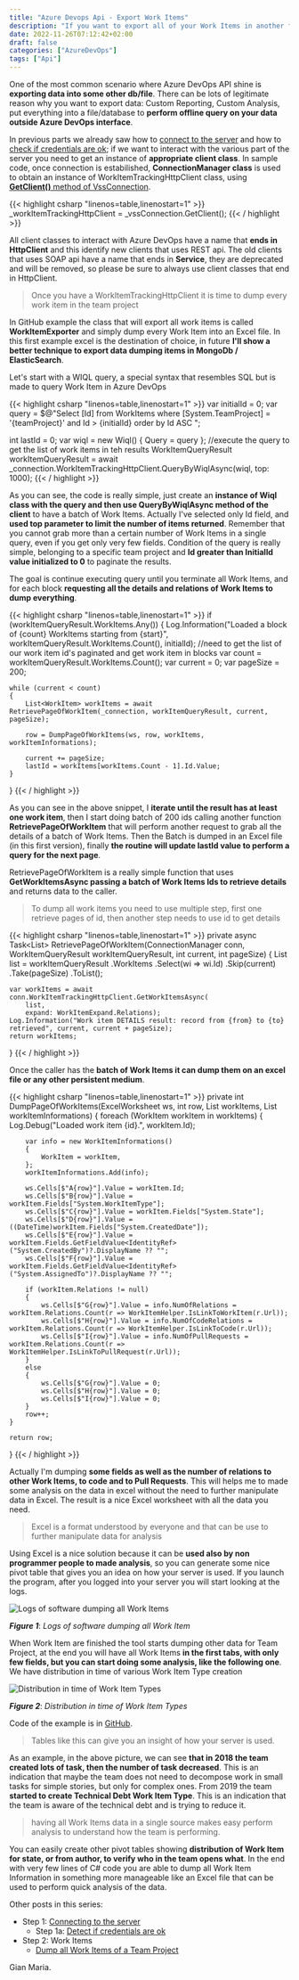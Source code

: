 ```yaml
---
title: "Azure Devops Api - Export Work Items"
description: "If you want to export all of your Work Items in another format (excel, internal database) Azure DevOps Api are the solution"
date: 2022-11-26T07:12:42+02:00
draft: false
categories: ["AzureDevOps"]
tags: ["Api"]
---
```


One of the most common scenario where Azure DevOps API shine is **exporting data into some other db/file**. There can be lots of legitimate reason why you want to export data: Custom Reporting, Custom Analysis, put everything into a file/database to **perform offline query on your data outside Azure DevOps interface**.

In previous parts we already saw how to [connect to the server](https://www.codewrecks.com/post/azdo/api/api-step-1-connection/) and how to [check if credentials are ok](https://www.codewrecks.com/post/azdo/api/api-step-1a-connection-check/); if we want to interact with the various part of the server you need to get an instance of **appropriate client class**. In sample code, once connection is estabilished, **ConnectionManager class** is used to obtain an instance of WorkItemTrackingHttpClient class, using [**GetClient<T>()** method of VssConnection](https://learn.microsoft.com/en-us/previous-versions/visualstudio/visual-studio-2013/dn228356(v=vs.120)).

{{< highlight csharp "linenos=table,linenostart=1" >}}
_workItemTrackingHttpClient = _vssConnection.GetClient<WorkItemTrackingHttpClient>();
{{< / highlight >}}

All client classes to interact with Azure DevOps have a name that **ends in HttpClient** and this identify new clients that uses REST api. The old clients that uses SOAP api have a name that ends in **Service**, they are deprecated and will be removed, so please be sure to always use client classes that end in HttpClient.

> Once you have a WorkItemTrackingHttpClient it is time to dump every work item in the team project

In GitHub example the class that will export all work items is called **WorkItemExporter** and simply dump every Work Item into an Excel file. In this first example excel is the destination of choice, in future **I'll show a better technique to export data dumping items in MongoDb / ElasticSearch**.

Let's start with a WIQL query, a special syntax that resembles SQL but is made to query Work Item in Azure DevOps

{{< highlight csharp "linenos=table,linenostart=1" >}}
var initialId = 0;
var query = $@"Select
    [Id]
from 
    WorkItems 
where 
    [System.TeamProject] = '{teamProject}' and Id > {initialId}
order by
    Id ASC
";

int lastId = 0;
var wiql = new Wiql() { Query = query };
//execute the query to get the list of work items in teh results
WorkItemQueryResult workItemQueryResult = await _connection.WorkItemTrackingHttpClient.QueryByWiqlAsync(wiql, top: 1000);
{{< / highlight >}}

As you can see, the code is really simple, just create an **instance of Wiql class with the query and then use QueryByWiqlAsync method of the client** to have a batch of Work Items. Actually I've selected only Id field, and **used top parameter to limit the number of items returned**. Remember that you cannot grab more than a certain number of Work Items in a single query, even if you get only very few fields. Condition of the query is really simple, belonging to a specific team project and **Id greater than InitialId value initialized to 0** to paginate the results.

The goal is continue executing query until you terminate all Work Items, and for each block **requesting all the details and relations of Work Items to dump everything**.

{{< highlight csharp "linenos=table,linenostart=1" >}}
if (workItemQueryResult.WorkItems.Any())
{
    Log.Information("Loaded a block of {count} WorkItems starting from {start}", workItemQueryResult.WorkItems.Count(), initialId);
    //need to get the list of our work item id's paginated and get work item in blocks
    var count = workItemQueryResult.WorkItems.Count();
    var current = 0;
    var pageSize = 200;

    while (current < count)
    {
        List<WorkItem> workItems = await RetrievePageOfWorkItem(_connection, workItemQueryResult, current, pageSize);

        row = DumpPageOfWorkItems(ws, row, workItems, workItemInformations);

        current += pageSize;
        lastId = workItems[workItems.Count - 1].Id.Value;
    }
}
{{< / highlight >}}

As you can see in the above snippet, I **iterate until the result has at least one work item**, then I start doing batch of 200 ids calling another function **RetrievePageOfWorkItem** that will perform another request to grab all the details of a batch of Work Items. Then the Batch is dumped in an Excel file (in this first version), finally **the routine will update lastId value to perform a query for the next page**.

RetrievePageOfWorkItem is a really simple function that uses **GetWorkItemsAsync passing a batch of Work Items Ids to retrieve details** and returns data to the caller. 

> To dump all work items you need to use multiple step, first one retrieve pages of id, then another step needs to use id to get details

{{< highlight csharp "linenos=table,linenostart=1" >}}
private async Task<List<WorkItem>> RetrievePageOfWorkItem(ConnectionManager conn, WorkItemQueryResult workItemQueryResult, int current, int pageSize)
{
    List<int> list = workItemQueryResult
        .WorkItems
        .Select(wi => wi.Id)
        .Skip(current)
        .Take(pageSize)
        .ToList();

    var workItems = await conn.WorkItemTrackingHttpClient.GetWorkItemsAsync(
        list,
        expand: WorkItemExpand.Relations);
    Log.Information("Work item DETAILS result: record from {from} to {to} retrieved", current, current + pageSize);
    return workItems;
}
{{< / highlight >}} 

Once the caller has the **batch of Work Items it can dump them on an excel file or any other persistent medium**. 

{{< highlight csharp "linenos=table,linenostart=1" >}}
private int DumpPageOfWorkItems(ExcelWorksheet ws, int row, List<WorkItem> workItems, List<WorkItemInformations> workItemInformations)
{
    foreach (WorkItem workItem in workItems)
    {
        Log.Debug("Loaded work item {id}.", workItem.Id);

        var info = new WorkItemInformations()
        {
            WorkItem = workItem,
        };
        workItemInformations.Add(info);

        ws.Cells[$"A{row}"].Value = workItem.Id;
        ws.Cells[$"B{row}"].Value = workItem.Fields["System.WorkItemType"];
        ws.Cells[$"C{row}"].Value = workItem.Fields["System.State"];
        ws.Cells[$"D{row}"].Value = ((DateTime)workItem.Fields["System.CreatedDate"]);
        ws.Cells[$"E{row}"].Value = workItem.Fields.GetFieldValue<IdentityRef>("System.CreatedBy")?.DisplayName ?? "";
        ws.Cells[$"F{row}"].Value = workItem.Fields.GetFieldValue<IdentityRef>("System.AssignedTo")?.DisplayName ?? "";

        if (workItem.Relations != null)
        {
            ws.Cells[$"G{row}"].Value = info.NumOfRelations = workItem.Relations.Count(r => WorkItemHelper.IsLinkToWorkItem(r.Url));
            ws.Cells[$"H{row}"].Value = info.NumOfCodeRelations = workItem.Relations.Count(r => WorkItemHelper.IsLinkToCode(r.Url));
            ws.Cells[$"I{row}"].Value = info.NumOfPullRequests = workItem.Relations.Count(r => WorkItemHelper.IsLinkToPullRequest(r.Url));
        }
        else
        {
            ws.Cells[$"G{row}"].Value = 0;
            ws.Cells[$"H{row}"].Value = 0;
            ws.Cells[$"I{row}"].Value = 0;
        }
        row++;
    }

    return row;
}
{{< / highlight >}} 

Actually I'm dumping **some fields as well as the number of relations to other Work Items, to code and to Pull Requests**. This will helps me to made some analysis on the data in excel without the need to further manipulate data in Excel. The result is a nice Excel worksheet with all the data you need. 

> Excel is a format understood by everyone and that can be use to further manipulate data for analysis

Using Excel is a nice solution because it can be **used also by non programmer people to made analysis**, so you can generate some nice pivot table that gives you an idea on how your server is used. If you launch the program, after you logged into your server you will start looking at the logs.

![Logs of software dumping all Work Items](../images/polling-work-items.png)

***Figure 1***: *Logs of software dumping all Work Item*

When Work Item are finished the tool starts dumping other data for Team Project, at the end you will have all Work Items **in the first tabs, with only few fields, but you can start doing some analysis, like the following one**. We have distribution in time of various Work Item Type creation

![Distribution in time of Work Item Types](../images/work-item-type-distribution-in-time.png)

***Figure 2***: *Distribution in time of Work Item Types*

Code of the example is in [GitHub](https://github.com/alkampfergit/AzureDevopsExportQuickAndDirty).

> Tables like this can give you an insight of how your server is used.

As an example, in the above picture, we can see **that in 2018 the team created lots of task, then the number of task decreased**. This is an indication that maybe the team does not need to decompose work in small tasks for simple stories, but only for complex ones. From 2019 the team **started to create Technical Debt Work Item Type**. This is an indication that the team is aware of the technical debt and is trying to reduce it.

> having all Work Items data in a single source makes easy perform analysis to understand how the team is performing.

You can easily create other pivot tables showing **distribution of Work Item for state, or from author, to verify who in the team opens what**. In the end with very few lines of C# code you are able to dump all Work Item Information in something more manageable like an Excel file that can be used to perform quick analysis of the data.

Other posts in this series:
- Step 1: [Connecting to the server](https://www.codewrecks.com/post/azdo/api/api-step-1-connection/)
  - Step 1a: [Detect if credentials are ok](https://www.codewrecks.com/post/azdo/api/api-step-1a-connection-check/)
- Step 2: Work Items
  -  [Dump all Work Items of a Team Project](https://www.codewrecks.com/post/azdo/api/api-step-2-work-item-dump/)


Gian Maria.
